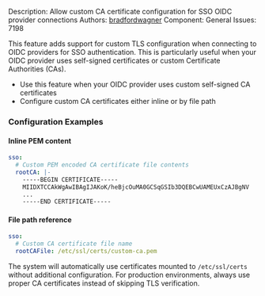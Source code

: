 Description: Allow custom CA certificate configuration for SSO OIDC provider connections
Authors: [bradfordwagner](https://github.com/bradfordwagner)
Component: General
Issues: 7198

This feature adds support for custom TLS configuration when connecting to OIDC providers for SSO authentication.
This is particularly useful when your OIDC provider uses self-signed certificates or custom Certificate Authorities (CAs).

* Use this feature when your OIDC provider uses custom self-signed CA certificates
* Configure custom CA certificates either inline or by file path

### Configuration Examples

#### Inline PEM content
```yaml
sso:
  # Custom PEM encoded CA certificate file contents
  rootCA: |-
    -----BEGIN CERTIFICATE-----
    MIIDXTCCAkWgAwIBAgIJAKoK/heBjcOuMA0GCSqGSIb3DQEBCwUAMEUxCzAJBgNV
    ...
    -----END CERTIFICATE-----
```

#### File path reference
```yaml
sso:
  # Custom CA certificate file name
  rootCAFile: /etc/ssl/certs/custom-ca.pem
```

The system will automatically use certificates mounted to `/etc/ssl/certs` without additional configuration.
For production environments, always use proper CA certificates instead of skipping TLS verification.
